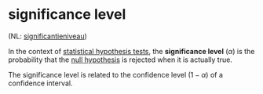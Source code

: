 # significance level

(NL: [significantieniveau](../nl/significantieniveau.md))

In the context of [statistical hypothesis tests](hypothesis-test.md), the **significance level** ($\alpha$) is the probability that the [null hypothesis](null-hypothesis.md) is rejected when it is actually true.

The significance level is related to the confidence level ($1 - \alpha$) of a confidence interval.
